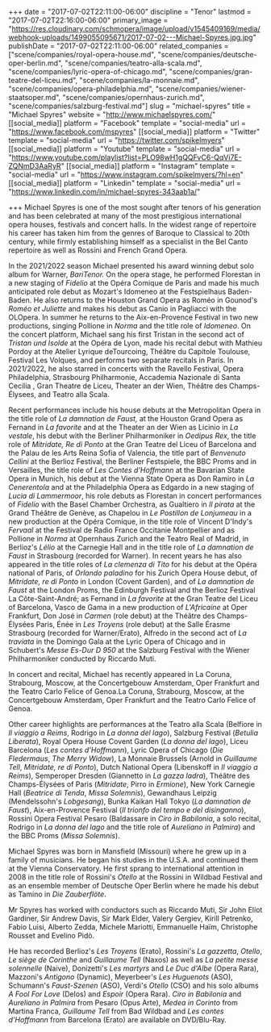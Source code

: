 +++
date = "2017-07-02T22:11:00-06:00"
discipline = "Tenor"
lastmod = "2017-07-02T22:16:00-06:00"
primary_image = "https://res.cloudinary.com/schmopera/image/upload/v1545409169/media/webhook-uploads/1499055095671/2017-07-02---Michael-Spyres.jpg.jpg"
publishDate = "2017-07-02T22:11:00-06:00"
related_companies = ["scene/companies/royal-opera-house.md", "scene/companies/deutsche-oper-berlin.md", "scene/companies/teatro-alla-scala.md", "scene/companies/lyric-opera-of-chicago.md", "scene/companies/gran-teatre-del-liceu.md", "scene/companies/la-monnaie.md", "scene/companies/opera-philadelphia.md", "scene/companies/wiener-staatsoper.md", "scene/companies/opernhaus-zurich.md", "scene/companies/salzburg-festival.md"]
slug = "michael-spyres"
title = "Michael Spyres"
website = "http://www.michaelspyres.com/"
[[social_media]]
platform = "Facebook"
template = "social-media"
url = "https://www.facebook.com/mspyres"
[[social_media]]
platform = "Twitter"
template = "social-media"
url = "https://twitter.com/spikelmyers"
[[social_media]]
platform = "Youtube"
template = "social-media"
url = "https://www.youtube.com/playlist?list=PLO98wH1gQQFvC6-QqVi7E-ZQNmD3AaRyR"
[[social_media]]
platform = "Instagram"
template = "social-media"
url = "https://www.instagram.com/spikelmyers/?hl=en"
[[social_media]]
platform = "Linkedin"
template = "social-media"
url = "https://www.linkedin.com/in/michael-spyres-343aab1a/"

+++
Michael Spyres is one of the most sought after tenors of his generation and has been celebrated at many of the most prestigious international opera houses, festivals and concert halls. In the widest range of repertoire his career has taken him from the genres of Baroque to Classical to 20th century, while firmly establishing himself as a specialist in the Bel Canto repertoire as well as Rossini and French Grand Opera.

In the 2021/2022 season Michael presented his award winning debut solo album for Warner, _BariTenor._ On the opera stage, he performed Florestan in a new staging of _Fidelio_ at the Opéra Comique de Paris and made his much anticipated role debut as Mozart's Idomeneo at the Festspielhaus Baden-Baden. He also returns to the Houston Grand Opera as Roméo in Gounod's _Roméo et Juliette_ and makes his debut as Canio in Pagliacci with the OLOpera. In summer he returns to the Aix-en-Provence Festival in two new productions, singing Pollione in _Norma_ and the title role of _Idomeneo_. On the concert platform, Michael sang his first Tristan in the second act of _Tristan und Isolde_ at the Opéra de Lyon, made his recital debut with Mathieu Pordoy at the Atelier Lyrique deTourcoing, Théâtre du Capitole Toulouse, Festival Les Volques, and performs two separate recitals in Paris. In 2021/2022, he also starred in concerts with the Ravello Festival, Opera Philadelphia, Strasbourg Philharmonie, Accademia Nazionale di Santa Cecilia , Gran Theatre de Liceu, Theater an der Wien, Théâtre des Champs-Élysees, and Teatro alla Scala.

Recent performances include his house debuts at the Metropolitan Opera in the title role of _La damnation de Faust,_ at the Houston Grand Opera as Fernand in _La favorite_ and at the Theater an der Wien as Licinio in _La vestale_, his debut with the Berliner Philharmoniker in _Oedipus Rex_, the title role of _Mitridate, Re di Ponto_ at the Gran Teatre del Liceu of Barcelona and the Palau de les Arts Reina Sofia of Valencia, the title part of _Benvenuto Cellini_ at the Berlioz Festival, the Berliner Festspiele, the BBC Proms and in Versailles, the title role of _Les Contes d'Hoffmann_ at the Bavarian State Opera in Munich, his debut at the Vienna State Opera as Don Ramiro in _La Cenerentola_ and at the Philadelphia Opera as Edgardo in a new staging of _Lucia di Lammermoor_, his role debuts as Florestan in concert performances of _Fidelio_ with the Basel Chamber Orchestra, as Gualtiero in _Il pirata_ at the Grand Théâtre de Genève, as Chapelou in _Le Postillon de Lonjumeau_ in a new production at the Opéra Comique, in the title role of Vincent D'Indy's _Fervaal_ at the Festival de Radio France Occitanie Montpellier and as Pollione in _Norma_ at Opernhaus Zurich and the Teatro Real of Madrid, in Berlioz's _Lélio_ at the Carnegie Hall and in the title role of _La damnation de Faust_ in Strasbourg (recorded for Warner). In recent years he has also appeared in the title roles of _La clemenza di Tito_ for his debut at the Opéra national of Paris, of _Orlando paladino_ for his Zurich Opera House debut, of _Mitridate, re di Ponto_ in London (Covent Garden), and of _La damnation de Faust_ at the London Proms, the Edinburgh Festival and the Berlioz Festival La Côte-Saint-André; as Fernand in _La favorite_ at the Gran Teatre del Liceu of Barcelona, Vasco de Gama in a new production of _L'Africaine_ at Oper Frankfurt, Don José in _Carmen_ (role debut) at the Théâtre des Champs-Élysées Paris, Énée in _Les Troyens_ (role debut) at the Salle Érasme Strasbourg (recorded for Warner/Erato), Alfredo in the second act of _La traviata_ in the Domingo Gala at the Lyric Opera of Chicago and in Schubert's _Messe Es-Dur D 950_ at the Salzburg Festival with the Wiener Philharmoniker conducted by Riccardo Muti.

In concert and recital, Michael has recently appeared in La Coruna, Strabourg, Moscow, at the Concertgebouw Amsterdam, Oper Frankfurt and the Teatro Carlo Felice of Genoa.La Coruna, Strabourg, Moscow, at the Concertgebouw Amsterdam, Oper Frankfurt and the Teatro Carlo Felice of Genoa.

Other career highlights are performances at the Teatro alla Scala (Belfiore in _Il viaggio a Reims_, Rodrigo in _La donna del lago_), Salzburg Festival (_Betulia Liberata_), Royal Opera House Covent Garden (_La donna del lago_), Liceu Barcelona (_Les contes d'Hoffmann_), Lyric Opera of Chicago (_Die Fledermaus_, _The Merry Widow_), La Monnaie Brussels (Arnold in _Guillaume Tell_, _Mitridate, re di Ponto_), Dutch National Opera (Libenskoff in _Il viaggio a Reims_), Semperoper Dresden (Giannetto in _La gazza ladra_), Théâtre des Champs-Élysées of Paris (_Mitridate_, Pirro in _Ermione_), New York Carnegie Hall (_Beatrice di Tenda_, _Missa Solemnis_), Gewandhaus Leipzig (Mendelssohn's _Lobgesang_), Bunka Kaikan Hall Tokyo (_La damnation de Faust_), Aix-en-Provence Festival (_Il trionfo del tempo e del disinganno_), Rossini Opera Festival Pesaro (Baldassare in _Ciro in Babilonia_, a solo recital, Rodrigo in _La donna del lago_ and the title role of _Aureliano in Palmira_) and the BBC Proms (_Missa Solemnis_).

Michael Spyres was born in Mansfield (Missouri) where he grew up in a family of musicians. He began his studies in the U.S.A. and continued them at the Vienna Conservatory. He first sprang to international attention in 2008 in the title role of Rossini's _Otello_ at the Rossini in Wildbad Festival and as an ensemble member of Deutsche Oper Berlin where he made his debut as Tamino in _Die Zauberflöte_.

Mr Spyres has worked with conductors such as Riccardo Muti, Sir John Eliot Gardiner, Sir Andrew Davis, Sir Mark Elder, Valery Gergiev, Kirill Petrenko, Fabio Luisi, Alberto Zedda, Michele Mariotti, Emmanuelle Haïm, Christophe Rousset and Evelino Pidò.

He has recorded Berlioz's _Les Troyens_ (Erato), Rossini's _La gazzetta_, _Otello_, _Le siège de Corinthe_ and _Guillaume Tell_ (Naxos) as well as _La petite messe solennelle_ (Naive), Donizetti's _Les martyrs_ and _Le Duc d'Albe_ (Opera Rara), Mazzoni's _Antigono_ (Dynamic), Meyerbeer's _Les Huguenots_ (ASO), Schumann's _Faust-Szenen_ (ASO), Verdi's _Otello_ (CSO) and his solo albums _A Fool For Love_ (Delos) and _Espoir_ (Opera Rara). _Ciro in Babilonia_ and _Aureliano in Palmira_ from Pesaro (Opus Arte), _Medea in Corinto_ from Martina Franca, _Guillaume Tell_ from Bad Wildbad and _Les contes d'Hoffmann_ from Barcelona (Erato) are available on DVD/Blu-Ray.